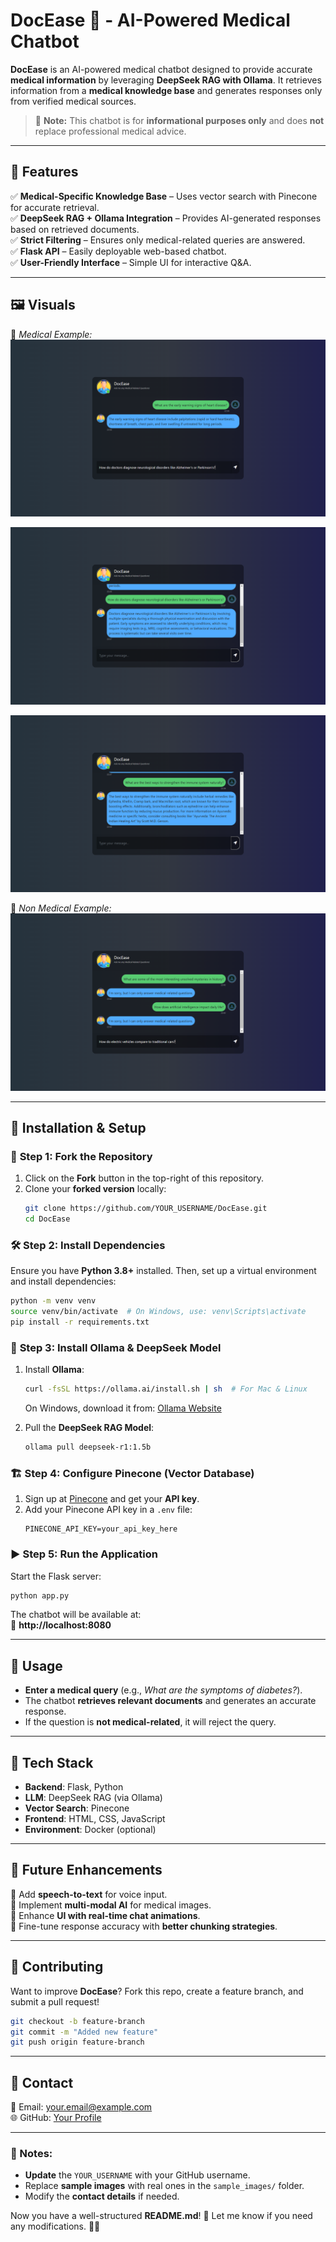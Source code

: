 # **DocEase 🏥 - AI-Powered Medical Chatbot**

**DocEase** is an AI-powered medical chatbot designed to provide accurate **medical information** by leveraging **DeepSeek RAG with Ollama**. It retrieves information from a **medical knowledge base** and generates responses only from verified medical sources.  

> 🚨 **Note:** This chatbot is for **informational purposes only** and does **not** replace professional medical advice.  

---

## 🌟 **Features**
✅ **Medical-Specific Knowledge Base** – Uses vector search with Pinecone for accurate retrieval.  
✅ **DeepSeek RAG + Ollama Integration** – Provides AI-generated responses based on retrieved documents.  
✅ **Strict Filtering** – Ensures only medical-related queries are answered.  
✅ **Flask API** – Easily deployable web-based chatbot.  
✅ **User-Friendly Interface** – Simple UI for interactive Q&A.  

---

## 🖼️ **Visuals**

📌 *Medical Example:*  
![Diseases & Conditions](./images/Diseases%20&%20Conditions.png)  

 
![Medical Tests & Treatments](./images/Medical%20Tests%20&%20Treatments.png)  

 
![Preventive Medicine & Alternative Therapies](./images/Preventive%20Medicine%20&%20Alternative%20Therapies.png)

📌 *Non Medical Example:*  
![Science & Technology](./images/Science%20&%20Technology.png)  

---

## 🔧 **Installation & Setup**  

### 🚀 **Step 1: Fork the Repository**  
1. Click on the **Fork** button in the top-right of this repository.  
2. Clone your **forked version** locally:  
   ```bash
   git clone https://github.com/YOUR_USERNAME/DocEase.git
   cd DocEase
   ```

### 🛠 **Step 2: Install Dependencies**  
Ensure you have **Python 3.8+** installed. Then, set up a virtual environment and install dependencies:  
```bash
python -m venv venv
source venv/bin/activate  # On Windows, use: venv\Scripts\activate
pip install -r requirements.txt
```

### 🧠 **Step 3: Install Ollama & DeepSeek Model**  
1. Install **Ollama**:  
   ```bash
   curl -fsSL https://ollama.ai/install.sh | sh  # For Mac & Linux
   ```
   On Windows, download it from: [Ollama Website](https://ollama.ai)  

2. Pull the **DeepSeek RAG Model**:  
   ```bash
   ollama pull deepseek-r1:1.5b
   ```

### 🏗 **Step 4: Configure Pinecone (Vector Database)**
1. Sign up at [Pinecone](https://www.pinecone.io/) and get your **API key**.  
2. Add your Pinecone API key in a `.env` file:  
   ```
   PINECONE_API_KEY=your_api_key_here
   ```

### ▶ **Step 5: Run the Application**
Start the Flask server:  
```bash
python app.py
```
The chatbot will be available at:  
📍 **http://localhost:8080**  

---

## 🎯 **Usage**
- **Enter a medical query** (e.g., *What are the symptoms of diabetes?*).  
- The chatbot **retrieves relevant documents** and generates an accurate response.  
- If the question is **not medical-related**, it will reject the query.  

---

## 📌 **Tech Stack**
- **Backend**: Flask, Python  
- **LLM**: DeepSeek RAG (via Ollama)  
- **Vector Search**: Pinecone  
- **Frontend**: HTML, CSS, JavaScript  
- **Environment**: Docker (optional)  

---

## 🚀 **Future Enhancements**
🔹 Add **speech-to-text** for voice input.  
🔹 Implement **multi-modal AI** for medical images.  
🔹 Enhance **UI with real-time chat animations**.  
🔹 Fine-tune response accuracy with **better chunking strategies**.  

---

## 🤝 **Contributing**
Want to improve **DocEase**? Fork this repo, create a feature branch, and submit a pull request!  
```bash
git checkout -b feature-branch
git commit -m "Added new feature"
git push origin feature-branch
```

---

## 📩 **Contact**
📧 Email: your.email@example.com  
🌐 GitHub: [Your Profile](https://github.com/YOUR_USERNAME)  

---

### 📌 Notes:
- **Update** the `YOUR_USERNAME` with your GitHub username.
- Replace **sample images** with real ones in the `sample_images/` folder.
- Modify the **contact details** if needed.

Now you have a well-structured **README.md**! 🎉 Let me know if you need any modifications. 🚀🔥  
